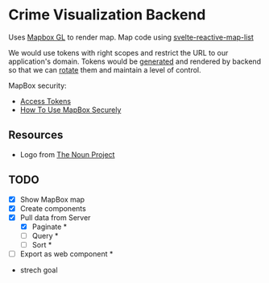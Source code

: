 # Crime Visualization Backend

Uses [Mapbox GL](https://docs.mapbox.com/mapbox-gl-js/examples/) to render map.
Map code using [svelte-reactive-map-list](https://gitlab.com/brycedorn/svelte-reactive-map-list)

We would use tokens with right scopes and restrict the URL to our application's domain. Tokens would be [generated](https://docs.mapbox.com/api/accounts/#tokens) and rendered by backend so that we can [rotate](https://docs.mapbox.com/accounts/overview/tokens/) them and maintain a level of control.

MapBox security:

* [Access Tokens](https://docs.mapbox.com/help/how-mapbox-works/access-tokens/)
* [How To Use MapBox Securely](https://docs.mapbox.com/help/troubleshooting/how-to-use-mapbox-securely/)

## Resources

* Logo from [The Noun Project](https://thenounproject.com/designvector10/)

## TODO

- [x] Show MapBox map 
- [x] Create components
- [x] Pull data from Server
    - [x] Paginate * 
    - [ ] Query * 
    - [ ] Sort * 
- [ ] Export as web component *

* strech goal


<!-- 
https://www.heropatterns.com/
-->